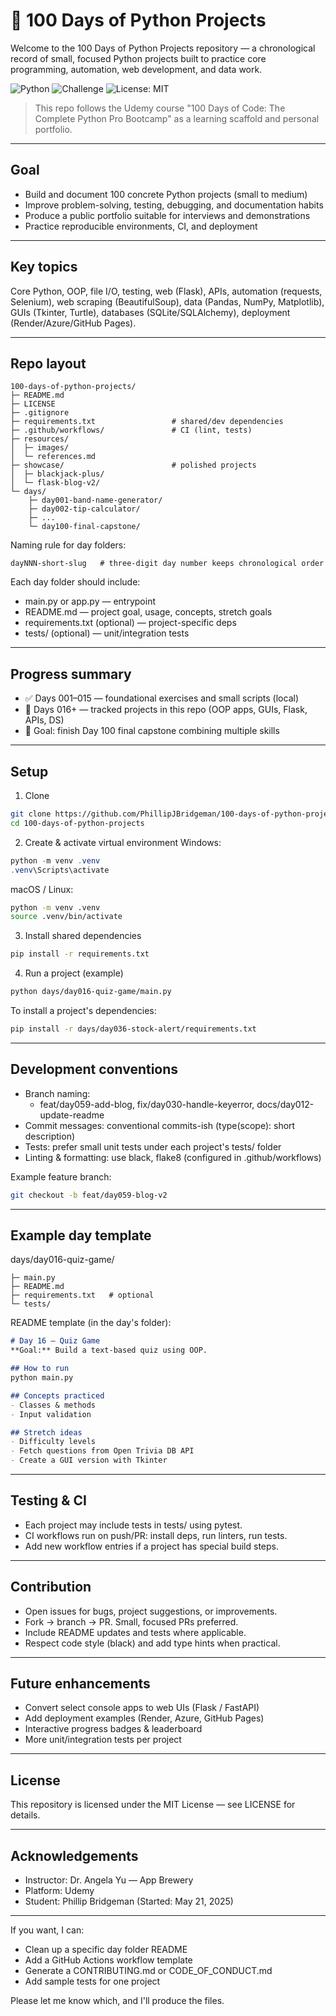 # 🐍 100 Days of Python Projects

Welcome to the 100 Days of Python Projects repository — a chronological record of small, focused Python projects built to practice core programming, automation, web development, and data work.

![Python](https://img.shields.io/badge/Python-3.11+-blue) ![Challenge](https://img.shields.io/badge/Challenge-100DaysOfCode-orange) ![License: MIT](https://img.shields.io/badge/License-MIT-green)

> This repo follows the Udemy course "100 Days of Code: The Complete Python Pro Bootcamp" as a learning scaffold and personal portfolio.

---

## Goal

- Build and document 100 concrete Python projects (small to medium)  
- Improve problem-solving, testing, debugging, and documentation habits  
- Produce a public portfolio suitable for interviews and demonstrations  
- Practice reproducible environments, CI, and deployment

---

## Key topics

Core Python, OOP, file I/O, testing, web (Flask), APIs, automation (requests, Selenium), web scraping (BeautifulSoup), data (Pandas, NumPy, Matplotlib), GUIs (Tkinter, Turtle), databases (SQLite/SQLAlchemy), deployment (Render/Azure/GitHub Pages).

---

## Repo layout

```
100-days-of-python-projects/
├─ README.md
├─ LICENSE
├─ .gitignore
├─ requirements.txt                 # shared/dev dependencies
├─ .github/workflows/               # CI (lint, tests)
├─ resources/
│  ├─ images/
│  └─ references.md
├─ showcase/                        # polished projects
│  ├─ blackjack-plus/
│  └─ flask-blog-v2/
└─ days/
    ├─ day001-band-name-generator/
    ├─ day002-tip-calculator/
    ├─ ...
    └─ day100-final-capstone/
```

Naming rule for day folders:
```
dayNNN-short-slug   # three-digit day number keeps chronological order
```

Each day folder should include:
- main.py or app.py — entrypoint
- README.md — project goal, usage, concepts, stretch goals
- requirements.txt (optional) — project-specific deps
- tests/ (optional) — unit/integration tests

---

## Progress summary

- ✅ Days 001–015 — foundational exercises and small scripts (local)
- 🚀 Days 016+ — tracked projects in this repo (OOP apps, GUIs, Flask, APIs, DS)
- 🎯 Goal: finish Day 100 final capstone combining multiple skills

---

## Setup

1. Clone
```bash
git clone https://github.com/PhillipJBridgeman/100-days-of-python-projects.git
cd 100-days-of-python-projects
```
2. Create & activate virtual environment
Windows:
```powershell
python -m venv .venv
.venv\Scripts\activate
```
macOS / Linux:
```bash
python -m venv .venv
source .venv/bin/activate
```
3. Install shared dependencies
```bash
pip install -r requirements.txt
```
4. Run a project (example)
```bash
python days/day016-quiz-game/main.py
```
To install a project's dependencies:
```bash
pip install -r days/day036-stock-alert/requirements.txt
```

---

## Development conventions

- Branch naming:
  - feat/day059-add-blog, fix/day030-handle-keyerror, docs/day012-update-readme
- Commit messages: conventional commits-ish (type(scope): short description)
- Tests: prefer small unit tests under each project's tests/ folder
- Linting & formatting: use black, flake8 (configured in .github/workflows)

Example feature branch:
```bash
git checkout -b feat/day059-blog-v2
```

---

## Example day template

days/day016-quiz-game/
```
├─ main.py
├─ README.md
├─ requirements.txt   # optional
└─ tests/
```

README template (in the day's folder):
```markdown
# Day 16 — Quiz Game
**Goal:** Build a text-based quiz using OOP.

## How to run
python main.py

## Concepts practiced
- Classes & methods
- Input validation

## Stretch ideas
- Difficulty levels
- Fetch questions from Open Trivia DB API
- Create a GUI version with Tkinter
```

---

## Testing & CI

- Each project may include tests in tests/ using pytest.
- CI workflows run on push/PR: install deps, run linters, run tests.
- Add new workflow entries if a project has special build steps.

---

## Contribution

- Open issues for bugs, project suggestions, or improvements.
- Fork → branch → PR. Small, focused PRs preferred.
- Include README updates and tests where applicable.
- Respect code style (black) and add type hints when practical.

---

## Future enhancements

- Convert select console apps to web UIs (Flask / FastAPI)
- Add deployment examples (Render, Azure, GitHub Pages)
- Interactive progress badges & leaderboard
- More unit/integration tests per project

---

## License

This repository is licensed under the MIT License — see LICENSE for details.

---

## Acknowledgements

- Instructor: Dr. Angela Yu — App Brewery  
- Platform: Udemy  
- Student: Phillip Bridgeman (Started: May 21, 2025)

---

If you want, I can:
- Clean up a specific day folder README
- Add a GitHub Actions workflow template
- Generate a CONTRIBUTING.md or CODE_OF_CONDUCT.md
- Add sample tests for one project

Please let me know which, and I'll produce the files.
